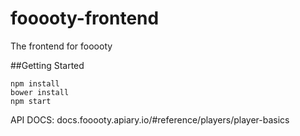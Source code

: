 # fooooty-frontend
The frontend for fooooty

##Getting Started
```
npm install
bower install
npm start
```

API DOCS: docs.fooooty.apiary.io/#reference/players/player-basics
